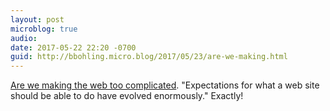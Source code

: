 ```yaml
---
layout: post
microblog: true
audio: 
date: 2017-05-22 22:20 -0700
guid: http://bbohling.micro.blog/2017/05/23/are-we-making.html
---
```

[Are we making the web too complicated](http://seldo.com/weblog/2017/05/21/are_we_making_the_web_too_complicated). "Expectations for what a web site should be able to do have evolved enormously." Exactly!
